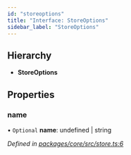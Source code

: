```yaml
---
id: "storeoptions"
title: "Interface: StoreOptions"
sidebar_label: "StoreOptions"
---
```


## Hierarchy

- **StoreOptions**

## Properties

### name

• `Optional` **name**: undefined \| string

_Defined in [packages/core/src/store.ts:6](https://github.com/willsoto/node-konfig/blob/9b8a7e5/packages/core/src/store.ts#L6)_
